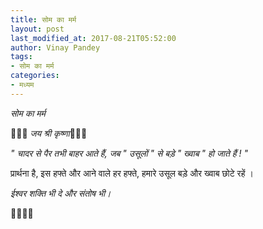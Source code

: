 ```yaml
---
title: सोम का मर्म
layout: post
last_modified_at: 2017-08-21T05:52:00
author: Vinay Pandey
tags:
- सोम का मर्म
categories:
- मध्यम
---
```

*सोम का मर्म*


🌹🙏🏻 *जय श्री कृष्णा*🙏🏻🌹

*" चादर से पैर तभी बाहर आते हैं,*
*जब " उसूलों " से बड़े " ख्वाब " हो जाते हैं ! "*

प्रार्थना है, इस हफ्ते और 
आने वाले हर हफ्ते,
हमारे उसूल बड़े और
ख्वाब छोटे रहें । 

*ईश्वर शक्ति भी दे*
*और संतोष भी।*

🙏🌷🌷🙏


